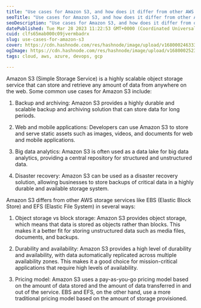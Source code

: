 ```yaml
---
title: "Use cases for Amazon S3, and how does it differ from other AWS storage services like EBS and EFS?"
seoTitle: "Use cases for Amazon S3, and how does it differ from other AWS storage"
seoDescription: "Use cases for Amazon S3, and how does it differ from other AWS storage services like EBS and EFS?"
datePublished: Tue Mar 28 2023 11:22:53 GMT+0000 (Coordinated Universal Time)
cuid: clfs65mab000c09jvermbadrx
slug: use-cases-for-amazon-s3
cover: https://cdn.hashnode.com/res/hashnode/image/upload/v1680002463331/57631aaa-4c13-4c1b-baba-cf700b238e54.png
ogImage: https://cdn.hashnode.com/res/hashnode/image/upload/v1680002523984/47a0d38e-808b-4a33-ba73-d982c8f12152.png
tags: cloud, aws, azure, devops, gcp

---
```


Amazon S3 (Simple Storage Service) is a highly scalable object storage service that can store and retrieve any amount of data from anywhere on the web. Some common use cases for Amazon S3 include:

1. Backup and archiving: Amazon S3 provides a highly durable and scalable backup and archiving solution that can store data for long periods.
    
2. Web and mobile applications: Developers can use Amazon S3 to store and serve static assets such as images, videos, and documents for web and mobile applications.
    
3. Big data analytics: Amazon S3 is often used as a data lake for big data analytics, providing a central repository for structured and unstructured data.
    
4. Disaster recovery: Amazon S3 can be used as a disaster recovery solution, allowing businesses to store backups of critical data in a highly durable and available storage system.
    

Amazon S3 differs from other AWS storage services like EBS (Elastic Block Store) and EFS (Elastic File System) in several ways:

1. Object storage vs block storage: Amazon S3 provides object storage, which means that data is stored as objects rather than blocks. This makes it a better fit for storing unstructured data such as media files, documents, and backups.
    
2. Durability and availability: Amazon S3 provides a high level of durability and availability, with data automatically replicated across multiple availability zones. This makes it a good choice for mission-critical applications that require high levels of availability.
    
3. Pricing model: Amazon S3 uses a pay-as-you-go pricing model based on the amount of data stored and the amount of data transferred in and out of the service. EBS and EFS, on the other hand, use a more traditional pricing model based on the amount of storage provisioned.